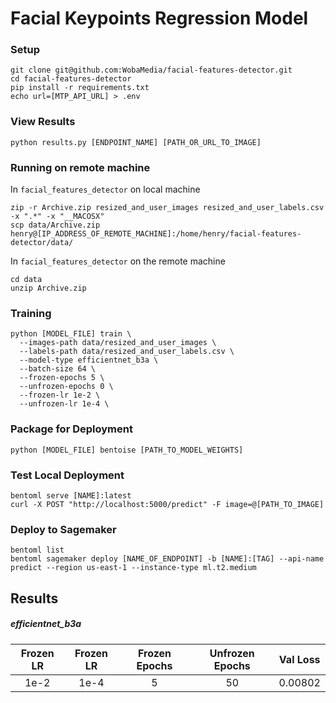 # Facial Keypoints Regression Model

### Setup

```
git clone git@github.com:WobaMedia/facial-features-detector.git
cd facial-features-detector
pip install -r requirements.txt
echo url=[MTP_API_URL] > .env
```

### View Results

```
python results.py [ENDPOINT_NAME] [PATH_OR_URL_TO_IMAGE]
```

### Running on remote machine

In `facial_features_detector` on local machine

```
zip -r Archive.zip resized_and_user_images resized_and_user_labels.csv -x ".*" -x "__MACOSX"
scp data/Archive.zip henry@[IP_ADDRESS_OF_REMOTE_MACHINE]:/home/henry/facial-features-detector/data/
```

In `facial_features_detector` on the remote machine

```
cd data
unzip Archive.zip
```

### Training

```
python [MODEL_FILE] train \
  --images-path data/resized_and_user_images \
  --labels-path data/resized_and_user_labels.csv \
  --model-type efficientnet_b3a \
  --batch-size 64 \
  --frozen-epochs 5 \
  --unfrozen-epochs 0 \
  --frozen-lr 1e-2 \
  --unfrozen-lr 1e-4 \
```

### Package for Deployment

```
python [MODEL_FILE] bentoise [PATH_TO_MODEL_WEIGHTS]
```

### Test Local Deployment

```
bentoml serve [NAME]:latest
curl -X POST "http://localhost:5000/predict" -F image=@[PATH_TO_IMAGE]
```

### Deploy to Sagemaker

```
bentoml list
bentoml sagemaker deploy [NAME_OF_ENDPOINT] -b [NAME]:[TAG] --api-name predict --region us-east-1 --instance-type ml.t2.medium
```

## Results

##### efficientnet_b3a

| Frozen LR | Frozen LR | Frozen Epochs | Unfrozen Epochs | Val Loss |
| :-------: | :-------: | :-----------: | :-------------: | :------: |
|   1e-2    |   1e-4    |       5       |       50        | 0.00802  |
